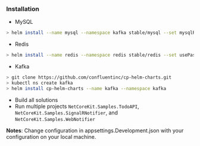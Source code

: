 ### Installation

- MySQL

```bash
> helm install --name mysql --namespace kafka stable/mysql --set mysqlRootPassword=P@ssw0rd --set mysqlPassword=P@ssw0rd --set mysqlDatabase=maindb
```

- Redis

```bash
> helm install --name redis --namespace redis stable/redis --set usePassword=true --set password=letmein
```

- Kafka

```bash
> git clone https://github.com/confluentinc/cp-helm-charts.git
> kubectl ns create kafka
> helm install cp-helm-charts --name kafka --namespace kafka
```

- Build all solutions
- Run multiple projects `NetCoreKit.Samples.TodoAPI`, `NetCoreKit.Samples.SignalRNotifier`, and `NetCoreKit.Samples.WebNotifier`


**Notes**: Change configuration in appsettings.Development.json with your configuration on your local machine.
